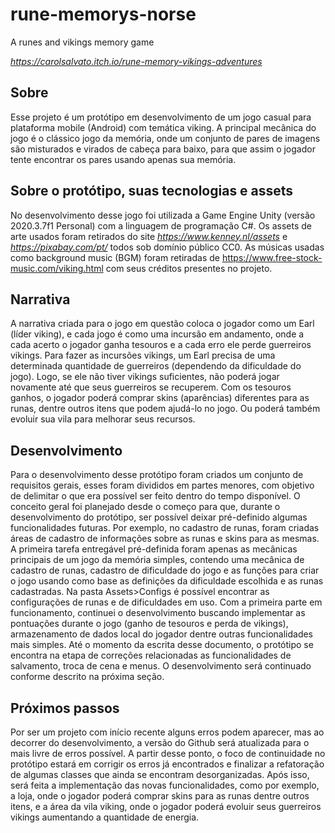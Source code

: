 # rune-memorys-norse
 A runes and vikings memory game
 
 _<https://carolsalvato.itch.io/rune-memory-vikings-adventures>_

## Sobre
Esse projeto é um protótipo em desenvolvimento de um jogo casual para plataforma mobile (Android) com temática viking. A principal mecânica do jogo é o clássico jogo da memória, onde um conjunto de pares de imagens são misturados e virados de cabeça para baixo, para que assim o jogador tente encontrar os pares usando apenas sua memória.

## Sobre o protótipo, suas tecnologias e assets

No desenvolvimento desse jogo foi utilizada a Game Engine Unity (versão 2020.3.7f1 Personal) com a linguagem de programação C#. Os assets de arte usados foram retirados do site _<https://www.kenney.nl/assets>_ e _<https://pixabay.com/pt/>_ todos sob domínio público CC0. As músicas usadas como background music (BGM) foram retiradas de <https://www.free-stock-music.com/viking.html> com seus créditos presentes no projeto.

## Narrativa

A narrativa criada para o jogo em questão coloca o jogador como um Earl (líder viking), e cada jogo é como uma incursão em andamento, onde a cada acerto o jogador ganha tesouros e a cada erro ele perde guerreiros vikings. Para fazer as incursões vikings, um Earl precisa de uma determinada quantidade de guerreiros (dependendo da dificuldade do jogo). Logo, se ele não tiver vikings suficientes, não poderá jogar novamente até que seus guerreiros se recuperem.
Com os tesouros ganhos, o jogador poderá comprar skins (aparências) diferentes para as runas, dentre outros itens que podem ajudá-lo no jogo. Ou poderá também evoluir sua vila para melhorar seus recursos.
 
## Desenvolvimento

Para o desenvolvimento desse protótipo foram criados um conjunto de requisitos gerais, esses foram divididos em partes menores, com objetivo de delimitar o que era possível ser feito dentro do tempo disponível. O conceito geral foi planejado desde o começo para que, durante o desenvolvimento do protótipo, ser possível deixar pré-definido algumas funcionalidades futuras. Por exemplo, no cadastro de runas, foram criadas áreas de cadastro de informações sobre as runas e skins para as mesmas.
A primeira tarefa entregável pré-definida foram apenas as mecânicas principais de um jogo da memória simples, contendo uma mecânica de cadastro de runas, cadastro de dificuldade do jogo e as funções para criar o jogo usando como base as definições da dificuldade escolhida e as runas cadastradas. Na pasta Assets>Configs é possível encontrar as configurações de runas e de dificuldades em uso.
Com a primeira parte em funcionamento, continuei o desenvolvimento buscando implementar as pontuações durante o jogo (ganho de tesouros e perda de vikings), armazenamento de dados local do jogador dentre outras funcionalidades mais simples.
Até o momento da escrita desse documento, o protótipo se encontra na etapa de correções relacionadas as funcionalidades de salvamento, troca de cena e menus. O desenvolvimento será continuado conforme descrito na próxima seção.
 
## Próximos passos
	
Por ser um projeto com início recente alguns erros podem aparecer, mas ao decorrer do desenvolvimento, a versão do Github será atualizada para o mais livre de erros possível. A partir desse ponto, o foco de continuidade no protótipo estará em corrigir os erros já encontrados e finalizar a refatoração de algumas classes que ainda se encontram desorganizadas. Após isso, será feita a implementação das novas funcionalidades, como por exemplo, a loja, onde o jogador poderá comprar skins para as runas dentre outros itens, e a área da vila viking, onde o jogador poderá evoluir seus guerreiros vikings aumentando a quantidade de energia.



